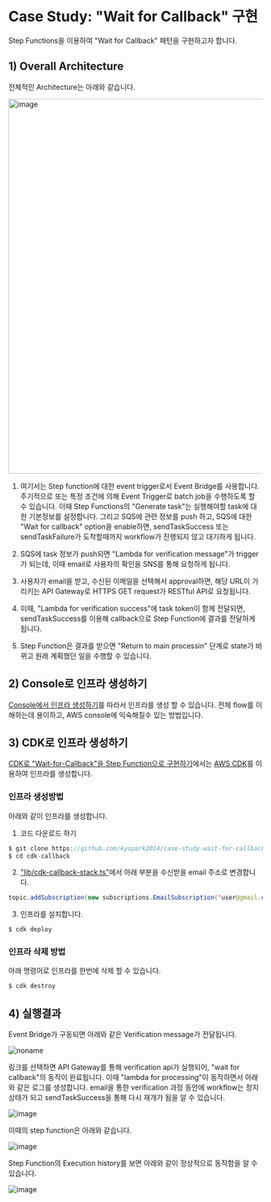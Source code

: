 # Case Study: "Wait for Callback" 구현

Step Functions을 이용하여 "Wait for Callback" 패턴을 구현하고자 합니다. 


## 1) Overall Architecture

전체적인 Architecture는 아래와 같습니다. 

<img width="742" alt="image" src="https://user-images.githubusercontent.com/52392004/175043966-6bda055d-8b18-4487-9aa3-02e76b5fa384.png">

1) 여기서는 Step function에 대한 event trigger로서 Event Bridge를 사용합니다. 주기적으로 또는 특정 조건에 의해 Event Trigger로 batch job을 수행하도록 할 수 있습니다. 이때 Step Functions의 "Generate task"는 실행해야할 task에 대한 기본정보를 설정합니다. 그리고 SQS에 관련 정보를 push 하고, SQS에 대한 "Wait for callback" option을 enable하면, sendTaskSuccess 또는 sendTaskFailure가 도착할때까지 workflow가 진행되지 않고 대기하게 됩니다. 

2) SQS에 task 정보가 push되면 "Lambda for verification message"가 trigger가 되는데, 이때 email로 사용자의 확인을 SNS를 통해 요청하게 됩니다.

3) 사용자가 email을 받고, 수신된 이메일을 선택해서 approval하면, 해당 URL이 가리키는 API Gateway로 HTTPS GET request가 RESTful API로 요청됩니다. 

4) 이때, "Lambda for verification success"에 task token이 함께 전달되면, sendTaskSuccess를 이용해 callback으로 Step Function에 결과를 전달하게 됩니다.

5) Step Function은 결과를 받으면 "Return to main processin" 단계로 state가 바뀌고 원래 계획했던 일을 수행할 수 있습니다. 

## 2) Console로 인프라 생성하기 

[Console에서 인프라 생성하기](https://github.com/kyopark2014/case-study-wait-for-callback/blob/main/console/README.md)를 따라서 인프라를 생성 할 수 있습니다. 전체 flow를 이해하는데 용이하고, AWS console에 익숙해질수 있는 방법입니다. 

## 3) CDK로 인프라 생성하기 

[CDK로 "Wait-for-Callback"을 Step Function으로 구현하기](https://github.com/kyopark2014/case-study-wait-for-callback/blob/main/cdk-callback/README.md)에서는 [AWS CDK](https://github.com/kyopark2014/technical-summary/blob/main/cdk-introduction.md)를 이용하여 인프라를 생성합니다. 

### 인프라 생성방법

아래와 같이 인프라를 생성합니다. 

1) 코드 다운로드 하기 
```c
$ git clone https://github.com/kyopark2014/case-study-wait-for-callback
$ cd cdk-callback
```

2) ["lib/cdk-callback-stack.ts"](https://github.com/kyopark2014/case-study-wait-for-callback/blob/main/cdk-callback/lib/cdk-callback-stack.ts)에서 아래 부분을 수신받을 email 주소로 변경합니다.

```java
topic.addSubscription(new subscriptions.EmailSubscription('user@gmail.com'));
```

3) 인프라를 설치합니다. 
```c
$ cdk deploy
```

### 인프라 삭제 방법

아래 명령어로 인프라를 한번에 삭제 할 수 있습니다. 

```java
$ cdk destroy
```


## 4) 실행결과

Event Bridge가 구동되면 아래와 같은 Verification message가 전달됩니다.

![noname](https://user-images.githubusercontent.com/52392004/175076020-748e8f6b-da64-410a-a086-9bc81fddb3bd.png)

링크를 선택하면 API Gateway를 통해 verification api가 실행되어, "wait for callback"의 동작이 완료됩니다. 이때 "lambda for processing"이 동작하면서 아래와 같은 로그를 생성합니다. email을 통한 verification 과정 동안에 workflow는 정지 상태가 되고 sendTaskSuccess을 통해 다시 재개가 됨을 알 수 있습니다.

![image](https://user-images.githubusercontent.com/52392004/175076687-bada5f7e-7ee3-4690-a02d-51b0f948e08d.png)

이때의 step function은 아래와 같습니다.

![image](https://user-images.githubusercontent.com/52392004/175077436-ed7387df-852e-4c42-90e3-7f5c356e2da2.png)

Step Function의 Execution history를 보면 아래와 같이 정상적으로 동작함을 알 수 있습니다.

![image](https://user-images.githubusercontent.com/52392004/175083851-0b90e096-b957-4dec-af18-874902e5d117.png)
